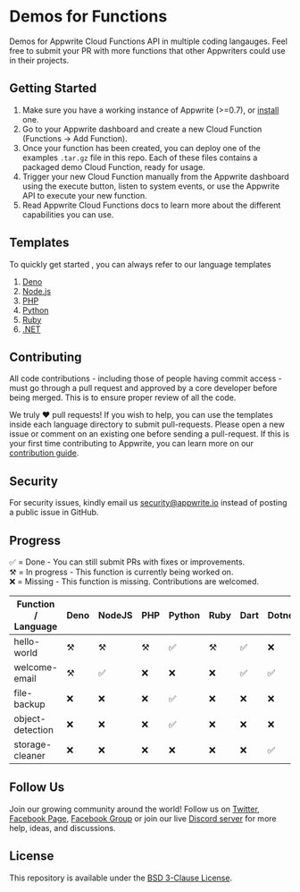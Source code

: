 # Demos for Functions

Demos for Appwrite Cloud Functions API in multiple coding langauges. Feel free to submit your PR with more functions that other Appwriters could use in their projects.

## Getting Started

1. Make sure you have a working instance of Appwrite (>=0.7), or [install](https://appwrite.io/docs/installation) one.
2. Go to your Appwrite dashboard and create a new Cloud Function (Functions -> Add Function).
3. Once your function has been created, you can deploy one of the examples `.tar.gz` file in this repo. Each of these files contains a packaged demo Cloud Function, ready for usage.
4. Trigger your new Cloud Function manually from the Appwrite dashboard using the execute button, listen to system events, or use the Appwrite API to execute your new function.
5. Read Appwrite Cloud Functions docs to learn more about the different capabilities you can use.

## Templates 
To quickly get started , you can always refer to our language templates

1. [Deno](deno/template/README.md)
2. [Node.js](nodejs/template/README.md) 
3. [PHP](php/template/README.md)
4. [Python](python/template/README.md) 
5. [Ruby](ruby/template/README.md)
6. [.NET](dotnet//template/README.md)

## Contributing

All code contributions - including those of people having commit access - must go through a pull request and approved by a core developer before being merged. This is to ensure proper review of all the code.

We truly ❤️ pull requests! If you wish to help, you can use the templates inside each language directory to submit pull-requests. Please open a new issue or comment on an existing one before sending a pull-request. If this is your first time contributing to Appwrite, you can learn more on our [contribution guide](https://github.com/appwrite/appwrite/blob/master/CONTRIBUTING.md).

## Security

For security issues, kindly email us [security@appwrite.io](mailto:security@appwrite.io) instead of posting a public issue in GitHub.

## Progress
✅ = Done - You can still submit PRs with fixes or improvements. <br>
⚒  = In progress - This function is currently being worked on.  <br>
❌ =  Missing - This function is missing. Contributions are welcomed.

| Function / Language  | Deno    | NodeJS    | PHP     | Python  | Ruby   | Dart | Dotnet    |
| -------------        | --------| --------- | --------|-------- |------- |------|---------- |
|hello-world           | ⚒       | ⚒        | ⚒       | ✅     | ⚒      |  ✅ |    ❌     |
|welcome-email         | ⚒       | ✅       | ❌      | ❌     | ❌     |  ✅ |    ✅     |
|file-backup           | ❌      | ❌       | ❌      | ✅     | ❌     |  ❌ |     ❌    |
|object-detection      | ❌      | ❌       | ❌      | ✅     | ❌     |  ❌ |     ❌    |
|storage-cleaner       | ❌      | ❌       | ❌      | ❌     | ❌     | ❌  | ✅        |


## Follow Us

Join our growing community around the world! Follow us on [Twitter](https://twitter.com/appwrite_io), [Facebook Page](https://www.facebook.com/appwrite.io), [Facebook Group](https://www.facebook.com/groups/appwrite.developers/) or join our live [Discord server](https://discord.gg/GSeTUeA) for more help, ideas, and discussions.

## License

This repository is available under the [BSD 3-Clause License](./LICENSE).
